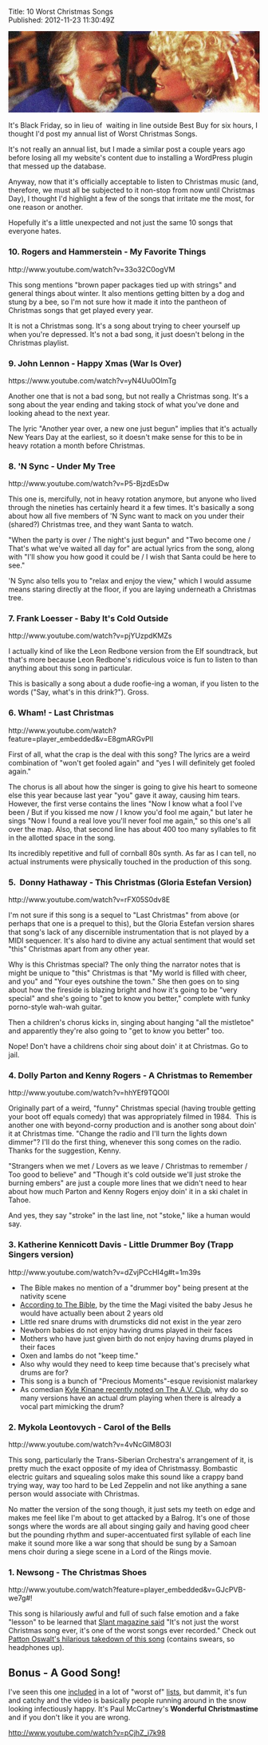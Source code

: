 Title: 10 Worst Christmas Songs  
Published: 2012-11-23 11:30:49Z 
  
![](../content/Images/Kenny_Rogers_and_Dolly_Parton_A_Christmas_to_Remember1.jpg)

It's Black Friday, so in lieu of  waiting in line outside Best Buy for six hours, I thought I'd post my annual list of Worst Christmas Songs.

It's not really an annual list, but I made a similar post a couple years ago before losing all my website's content due to installing a WordPress plugin that messed up the database.

Anyway, now that it's officially acceptable to listen to Christmas music (and, therefore, we must all be subjected to it non-stop from now until Christmas Day), I thought I'd highlight a few of the songs that irritate me the most, for one reason or another.

Hopefully it's a little unexpected and not just the same 10 songs that everyone hates.

<!--more-->

<h3>10. Rogers and Hammerstein - My Favorite Things</h3>
http://www.youtube.com/watch?v=33o32C0ogVM

This song mentions "brown paper packages tied up with strings" and general things about winter. It also mentions getting bitten by a dog and stung by a bee, so I'm not sure how it made it into the pantheon of Christmas songs that get played every year.

It is not a Christmas song. It's a song about trying to cheer yourself up when you're depressed. It's not a bad song, it just doesn't belong in the Christmas playlist.
<h3>9. John Lennon - Happy Xmas (War Is Over)</h3>
https://www.youtube.com/watch?v=yN4Uu0OlmTg

Another one that is not a bad song, but not really a Christmas song. It's a song about the year ending and taking stock of what you've done and looking ahead to the next year.

The lyric "Another year over, a new one just begun" implies that it's actually New Years Day at the earliest, so it doesn't make sense for this to be in heavy rotation a month before Christmas.
<h3>8. 'N Sync - Under My Tree</h3>
http://www.youtube.com/watch?v=P5-BjzdEsDw

This one is, mercifully, not in heavy rotation anymore, but anyone who lived through the nineties has certainly heard it a few times. It's basically a song about how all five members of 'N Sync want to mack on you under their (shared?) Christmas tree, and they want Santa to watch.

"When the party is over / The night's just begun" and "Two become one / That's what we've waited all day for" are actual lyrics from the song, along with "I'll show you how good it could be / I wish that Santa could be here to see."

'N Sync also tells you to "relax and enjoy the view," which I would assume means staring directly at the floor, if you are laying underneath a Christmas tree.
<h3>7. Frank Loesser - Baby It's Cold Outside</h3>
http://www.youtube.com/watch?v=pjYUzpdKMZs

I actually kind of like the Leon Redbone version from the Elf soundtrack, but that's more because Leon Redbone's ridiculous voice is fun to listen to than anything about this song in particular.

This is basically a song about a dude roofie-ing a woman, if you listen to the words ("Say, what's in this drink?"). Gross.
<h3>6. Wham! - Last Christmas</h3>
http://www.youtube.com/watch?feature=player_embedded&amp;v=E8gmARGvPlI

First of all, what the crap is the deal with this song? The lyrics are a weird combination of "won't get fooled again" and "yes I will definitely get fooled again."

The chorus is all about how the singer is going to give his heart to someone else this year because last year "you" gave it away, causing him tears. However, the first verse contains the lines "Now I know what a fool I've been / But if you kissed me now / I know you'd fool me again," but later he sings "Now I found a real love you'll never fool me again," so this one's all over the map. Also, that second line has about 400 too many syllables to fit in the allotted space in the song.

Its incredibly repetitive and full of cornball 80s synth. As far as I can tell, no actual instruments were physically touched in the production of this song.
<h3>5.  Donny Hathaway - This Christmas (Gloria Estefan Version)</h3>
http://www.youtube.com/watch?v=rFX05S0dv8E

I'm not sure if this song is a sequel to "Last Christmas" from above (or perhaps that one is a prequel to this), but the Gloria Estefan version shares that song's lack of any discernible instrumentation that is not played by a MIDI sequencer. It's also hard to divine any actual sentiment that would set "this" Christmas apart from any other year.

Why is this Christmas special? The only thing the narrator notes that is might be unique to "this" Christmas is that "My world is filled with cheer, and you" and "Your eyes outshine the town." She then goes on to sing about how the fireside is blazing bright and how it's going to be "very special" and she's going to "get to know you better," complete with funky porno-style wah-wah guitar.

Then a children's chorus kicks in, singing about hanging "all the mistletoe" and apparently they're also going to "get to know you better" too.

Nope! Don't have a childrens choir sing about doin' it at Christmas. Go to jail.
<h3>4. Dolly Parton and Kenny Rogers - A Christmas to Remember</h3>
http://www.youtube.com/watch?v=hhYEf9TQO0I

Originally part of a weird, "funny" Christmas special (having trouble getting your boot off equals comedy) that was appropriately filmed in 1984.  This is another one with beyond-corny production and is another song about doin' it at Christmas time. "Change the radio and I'll turn the lights down dimmer"? I'll do the first thing, whenever this song comes on the radio. Thanks for the suggestion, Kenny.

"Strangers when we met / Lovers as we leave / Christmas to remember / Too good to believe" and "Though it's cold outside we'll just stroke the burning embers" are just a couple more lines that we didn't need to hear about how much Parton and Kenny Rogers enjoy doin' it in a ski chalet in Tahoe.

And yes, they say "stroke" in the last line, not "stoke," like a human would say.
<h3>3. Katherine Kennicott Davis - Little Drummer Boy (Trapp Singers version)</h3>
http://www.youtube.com/watch?v=dZvjPCcHI4g#t=1m39s
<ul>
	<li>The Bible makes no mention of a "drummer boy" being present at the nativity scene</li>
	<li><a href="http://christianity.about.com/od/biblestorysummaries/p/christmasstory.htm" target="_blank">According to The Bible</a>, by the time the Magi visited the baby Jesus he would have actually been about 2 years old</li>
	<li>Little red snare drums with drumsticks did not exist in the year zero</li>
	<li>Newborn babies do not enjoy having drums played in their faces</li>
	<li>Mothers who have just given birth do not enjoy having drums played in their faces</li>
	<li>Oxen and lambs do not "keep time."</li>
	<li>Also why would they need to keep time because that's precisely what drums are for?</li>
	<li>This song is a bunch of "Precious Moments"-esque revisionist malarkey</li>
	<li>As comedian <a href="http://www.avclub.com/articles/kyle-kinane-parumpumpumpums-his-way-through-hating,88986/" target="_blank">Kyle Kinane recently noted on The A.V. Club</a>, why do so many versions have an actual drum playing when there is already a vocal part mimicking the drum?</li>
</ul>
<h3>2. Mykola Leontovych - Carol of the Bells</h3>
http://www.youtube.com/watch?v=4vNcGlM8O3I

This song, particularly the Trans-Siberian Orchestra's arrangement of it, is pretty much the exact opposite of my idea of Christmassy. Bombastic electric guitars and squealing solos make this sound like a crappy band trying way, way too hard to be Led Zeppelin and not like anything a sane person would associate with Christmas.

No matter the version of the song though, it just sets my teeth on edge and makes me feel like I'm about to get attacked by a Balrog. It's one of those songs where the words are all about singing gaily and having good cheer but the pounding rhythm and super-accentuated first syllable of each line make it sound more like a war song that should be sung by a Samoan mens choir during a siege scene in a Lord of the Rings movie.
<h3>1. Newsong - The Christmas Shoes</h3>
http://www.youtube.com/watch?feature=player_embedded&amp;v=GJcPVB-we7g#!

This song is hilariously awful and full of such false emotion and a fake "lesson" to be learned that <a href="http://www.slantmagazine.com/house/2011/11/10-worst-christmas-songs-of-all-time/" target="_blank">Slant magazine said</a> "It's not just the worst Christmas song ever, it's one of the worst songs ever recorded." Check out <a href="http://www.youtube.com/watch?v=j5iyV7N5jvI" target="_blank">Patton Oswalt's hilarious takedown of this song</a> (contains swears, so headphones up).
<h2>Bonus - A Good Song!</h2>
I've seen this one <a href="http://entertainment.nbcnews.com/_news/2011/12/22/9583429-11-christmas-songs-we-hope-never-to-hear-again?lite" target="_blank">included</a> in a lot of "worst of" <a href="http://www.avclub.com/articles/worst-christmas-music,65888/" target="_blank">lists</a>, but dammit, it's fun and catchy and the video is basically people running around in the snow looking infectiously happy. It's Paul McCartney's <strong>Wonderful Christmastime</strong> and if you don't like it you are wrong.

http://www.youtube.com/watch?v=pCjhZ_i7k98